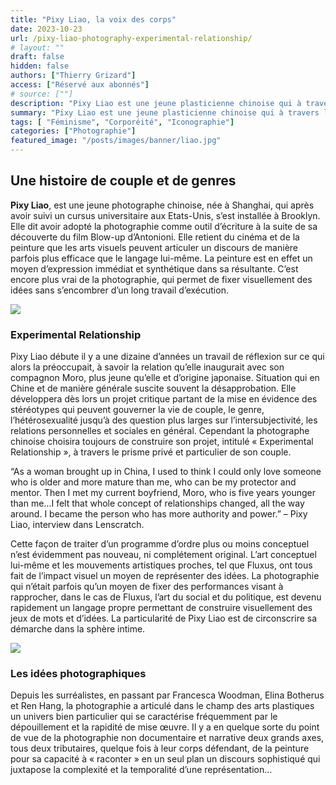 ```yaml
---
title: "Pixy Liao, la voix des corps"
date: 2023-10-23
url: /pixy-liao-photography-experimental-relationship/
# layout: ""
draft: false
hidden: false
authors: ["Thierry Grizard"]
access: ["Réservé aux abonnés"]
# source: [""]
description: "Pixy Liao est une jeune plasticienne chinoise qui à travers l'écriture photographique et les jeux de mots visuels interroge les conventions qui régissent les relations de couples, l'hétérosexualité et les relations humaines en général. Experimental relationship tel est son credo"
summary: "Pixy Liao est une jeune plasticienne chinoise qui à travers l'écriture photographique et les jeux de mots visuels interroge les conventions qui régissent les relations de couples, l'hétérosexualité et les relations humaines en général. Experimental relationship tel est son credo"
tags: [ "Féminisme", "Corporéité", "Iconographie"]
categories: ["Photographie"]
featured_image: "/posts/images/banner/liao.jpg"
---
```

## Une histoire de couple et de genres

**Pixy Liao**, est une jeune photographe chinoise, née à Shanghai, qui après avoir suivi un cursus universitaire aux Etats-Unis, s’est installée à Brooklyn. Elle dit avoir adopté la photographie comme outil d’écriture à la suite de sa découverte du film Blow-up d’Antonioni. Elle retient du cinéma et de la peinture que les arts visuels peuvent articuler un discours de manière parfois plus efficace que le langage lui-même. La peinture est en effet un moyen d’expression immédiat et synthétique dans sa résultante. C’est encore plus vrai de la photographie, qui permet de fixer visuellement des idées sans s’encombrer d’un long travail d’exécution.

![](/posts/images/liao/pixy-liaophotographychinagendercontemporary-art.015.jpg)

### Experimental Relationship

Pixy Liao débute il y a une dizaine d’années un travail de réflexion sur ce qui alors la préoccupait, à savoir la relation qu’elle inaugurait avec son compagnon Moro, plus jeune qu’elle et d’origine japonaise. Situation qui en Chine et de manière générale suscite souvent la désapprobation. Elle développera dès lors un projet critique partant de la mise en évidence des stéréotypes qui peuvent gouverner la vie de couple, le genre, l’hétérosexualité jusqu’à des question plus larges sur l’intersubjectivité, les relations personnelles et sociales en général. Cependant la photographe chinoise choisira toujours de construire son projet, intitulé « Experimental Relationship », à travers le prisme privé et particulier de son couple.

“As a woman brought up in China, I used to think I could only love someone who is older and more mature than me, who can be my protector and mentor. Then I met my current boyfriend, Moro, who is five years younger than me…I felt that whole concept of relationships changed, all the way around. I became the person who has more authority and power.” – Pixy Liao, interview dans Lenscratch.

Cette façon de traiter d’un programme d’ordre plus ou moins conceptuel n’est évidemment pas nouveau, ni complétement original. L’art conceptuel lui-même et les mouvements artistiques proches, tel que Fluxus, ont tous fait de l’impact visuel un moyen de représenter des idées. La photographie qui n’était parfois qu’un moyen de fixer des performances visant à rapprocher, dans le cas de Fluxus, l’art du social et du politique, est devenu rapidement un langage propre permettant de construire visuellement des jeux de mots et d’idées. La particularité de Pixy Liao est de circonscrire sa démarche dans la sphère intime.

![](/posts/images/liao/pixy-liaophotographychinagendercontemporary-art.001-3-1.jpg)

### Les idées photographiques

Depuis les surréalistes, en passant par Francesca Woodman, Elina Botherus et Ren Hang, la photographie a articulé dans le champ des arts plastiques un univers bien particulier qui se caractérise fréquemment par le dépouillement et la rapidité de mise œuvre. Il y a en quelque sorte du point de vue de la photographie non documentaire et narrative deux grands axes, tous deux tributaires, quelque fois à leur corps défendant, de la peinture pour sa capacité à « raconter » en un seul plan un discours sophistiqué qui juxtapose la complexité et la temporalité d’une représentation...